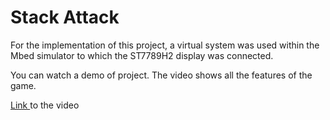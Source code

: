 # Stack Attack

For the implementation of this project, a virtual system was used within the Mbed simulator to which the ST7789H2 display was connected.

<p>You can watch a demo of project. The video shows all the features of the game. </p>
<a href="https://www.youtube.com/watch?v=uwWVfV2PhFQ&t=26s">Link </a> to the video
</br>
